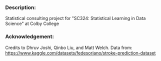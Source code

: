 ### Description:
Statistical consulting project for "SC324: Statistical Learning in Data Science" at Colby College

### Acknowledgement:
Credits to Dhruv Joshi, Qinbo Liu, and Matt Welch. Data from: https://www.kaggle.com/datasets/fedesoriano/stroke-prediction-dataset

